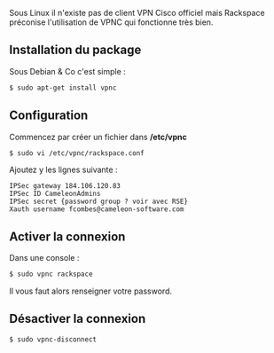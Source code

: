 Sous Linux il n'existe pas de client VPN Cisco officiel mais Rackspace préconise l'utilisation de VPNC qui fonctionne très bien.

## Installation du package
Sous Debian & Co c'est simple :

~~~ bash
$ sudo apt-get install vpnc
~~~

## Configuration
Commencez par créer un fichier dans **/etc/vpnc**

~~~ bash
$ sudo vi /etc/vpnc/rackspace.conf
~~~

Ajoutez y les lignes suivante :

~~~
IPSec gateway 184.106.120.83
IPSec ID CameleonAdmins
IPSec secret {password group ? voir avec RSE}
Xauth username fcombes@cameleon-software.com
~~~

## Activer la connexion
Dans une console :

~~~ bash
$ sudo vpnc rackspace
~~~

Il vous faut alors renseigner votre password.

## Désactiver la connexion

~~~ bash
$ sudo vpnc-disconnect
~~~

<!-- --- tags: linux, vpn -->
